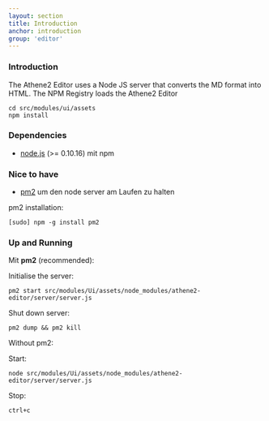 ```yaml
---
layout: section
title: Introduction
anchor: introduction
group: 'editor'
---
```


### Introduction

The Athene2 Editor uses a Node JS server that converts the MD format into HTML. The NPM Registry loads the Athene2 Editor  

````
cd src/modules/ui/assets
npm install
````

### Dependencies  

* [node.js](http://nodejs.org) (>= 0.10.16) mit npm

### Nice to have

* [pm2](http://devo.ps/blog/2013/06/26/goodbye-node-forever-hello-pm2.html) um den node server am Laufen zu halten

pm2 installation:

````
[sudo] npm -g install pm2
````

### Up and Running

Mit **pm2** (recommended):

Initialise the server:

````
pm2 start src/modules/Ui/assets/node_modules/athene2-editor/server/server.js
````

Shut down server:

````
pm2 dump && pm2 kill
````

Without pm2:

Start:

````
node src/modules/Ui/assets/node_modules/athene2-editor/server/server.js
````

Stop:

````
ctrl+c
````

